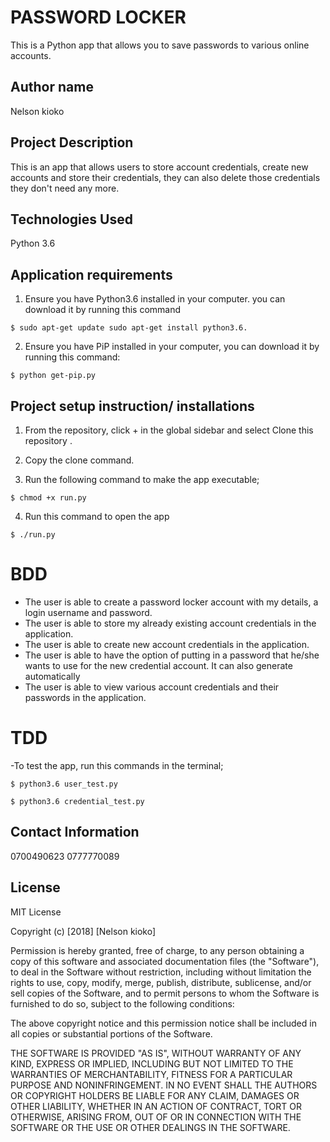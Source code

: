 # PASSWORD LOCKER

This is a Python app that allows you to save passwords to various online accounts.

## Author name

Nelson kioko 

## Project Description

This is an app that allows users to store account credentials,  create new accounts and store their credentials, they can also delete those credentials they don't need any more.

## Technologies Used

Python 3.6 

## Application requirements

1. Ensure you have Python3.6 installed in your computer. you can download it by running this command

`$ sudo apt-get update sudo apt-get install python3.6.`

2. Ensure you have PiP installed in your computer, you can download it by running this command:

`$ python get-pip.py`

## Project setup instruction/ installations


1. From the repository, click + in the global sidebar and select Clone this repository .

2.  Copy the clone command.


3. Run the following command to make the app executable;

`$ chmod +x run.py`

4. Run this command to open the app

`$ ./run.py`


# BDD
 * The user is able to create a password locker account with my details, a login username and password.
* The user is able to store my already existing account credentials in the application. 
* The user is able to create new account credentials in the application. 
* The user is able to have the option of putting in a password that he/she wants to use for the new credential account. It can also generate automatically
 * The user is able to view various account credentials and their passwords in the application.



# TDD

-To test the app, run this commands in the terminal;

`$ python3.6 user_test.py`

`$ python3.6 credential_test.py`



## Contact Information

0700490623
0777770089

## License

MIT License 

Copyright (c) [2018] [Nelson kioko]

Permission is hereby granted, free of charge, to any person obtaining a copy
of this software and associated documentation files (the "Software"), to deal
in the Software without restriction, including without limitation the rights
to use, copy, modify, merge, publish, distribute, sublicense, and/or sell
copies of the Software, and to permit persons to whom the Software is
furnished to do so, subject to the following conditions:

The above copyright notice and this permission notice shall be included in all
copies or substantial portions of the Software.

THE SOFTWARE IS PROVIDED "AS IS", WITHOUT WARRANTY OF ANY KIND, EXPRESS OR
IMPLIED, INCLUDING BUT NOT LIMITED TO THE WARRANTIES OF MERCHANTABILITY,
FITNESS FOR A PARTICULAR PURPOSE AND NONINFRINGEMENT. IN NO EVENT SHALL THE
AUTHORS OR COPYRIGHT HOLDERS BE LIABLE FOR ANY CLAIM, DAMAGES OR OTHER
LIABILITY, WHETHER IN AN ACTION OF CONTRACT, TORT OR OTHERWISE, ARISING FROM,
OUT OF OR IN CONNECTION WITH THE SOFTWARE OR THE USE OR OTHER DEALINGS IN THE
SOFTWARE.
